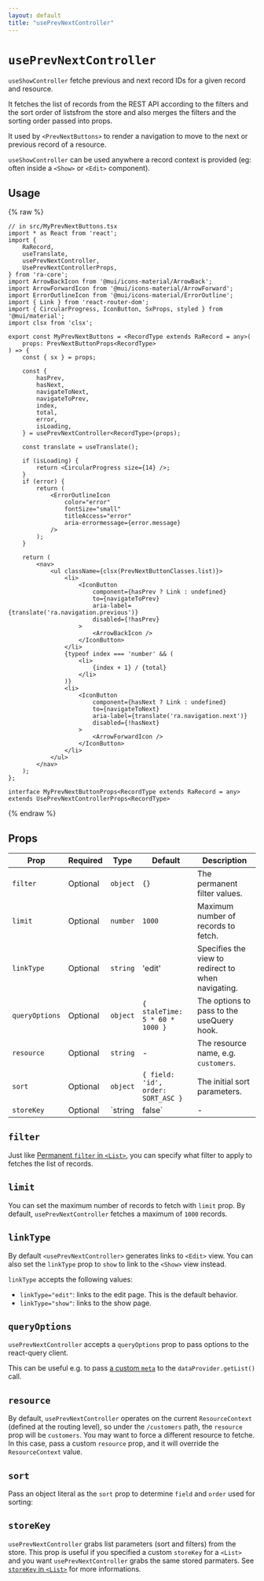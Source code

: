```yaml
---
layout: default
title: "usePrevNextController"
---
```


# `usePrevNextController`

`useShowController` fetche previous and next record IDs for a given record and resource.

It fetches the list of records from the REST API according to the filters and the sort order of listsfrom the store and also merges the filters and the sorting order passed into props.

It used by `<PrevNextButtons>` to render a navigation to move to the next or previous record of a resource.

`useShowController` can be used anywhere a record context is provided (eg: often inside a `<Show>` or `<Edit>` component).

## Usage

{% raw %}
```tsx
// in src/MyPrevNextButtons.tsx
import * as React from 'react';
import {
    RaRecord,
    useTranslate,
    usePrevNextController,
    UsePrevNextControllerProps,
} from 'ra-core';
import ArrowBackIcon from '@mui/icons-material/ArrowBack';
import ArrowForwardIcon from '@mui/icons-material/ArrowForward';
import ErrorOutlineIcon from '@mui/icons-material/ErrorOutline';
import { Link } from 'react-router-dom';
import { CircularProgress, IconButton, SxProps, styled } from '@mui/material';
import clsx from 'clsx';

export const MyPrevNextButtons = <RecordType extends RaRecord = any>(
    props: PrevNextButtonProps<RecordType>
) => {
    const { sx } = props;

    const {
        hasPrev,
        hasNext,
        navigateToNext,
        navigateToPrev,
        index,
        total,
        error,
        isLoading,
    } = usePrevNextController<RecordType>(props);

    const translate = useTranslate();

    if (isLoading) {
        return <CircularProgress size={14} />;
    }
    if (error) {
        return (
            <ErrorOutlineIcon
                color="error"
                fontSize="small"
                titleAccess="error"
                aria-errormessage={error.message}
            />
        );
    }

    return (
        <nav>
            <ul className={clsx(PrevNextButtonClasses.list)}>
                <li>
                    <IconButton
                        component={hasPrev ? Link : undefined}
                        to={navigateToPrev}
                        aria-label={translate('ra.navigation.previous')}
                        disabled={!hasPrev}
                    >
                        <ArrowBackIcon />
                    </IconButton>
                </li>
                {typeof index === 'number' && (
                    <li>
                        {index + 1} / {total}
                    </li>
                )}
                <li>
                    <IconButton
                        component={hasNext ? Link : undefined}
                        to={navigateToNext}
                        aria-label={translate('ra.navigation.next')}
                        disabled={!hasNext}
                    >
                        <ArrowForwardIcon />
                    </IconButton>
                </li>
            </ul>
        </nav>
    );
};

interface MyPrevNextButtonProps<RecordType extends RaRecord = any> extends UsePrevNextControllerProps<RecordType> 
```
{% endraw %}

## Props

| Prop           | Required | Type             | Default                             | Description                                                                                 |
| -------------- | -------- | ---------------- | ----------------------------------- | ------------------------------------------------------------------------------------------- |
| `filter`       | Optional | `object`         | `{}`                                | The permanent filter values.                                                                |
| `limit`        | Optional | `number`         | `1000`                              | Maximum number of records to fetch.                                                         |
| `linkType`     | Optional | `string`         | 'edit'                              | Specifies the view to redirect to when navigating.                                          |
| `queryOptions` | Optional | `object`         | `{ staleTime: 5 * 60 * 1000 }`      | The options to pass to the useQuery hook.                                                   |
| `resource`     | Optional | `string`         | -                                   | The resource name, e.g. `customers`.                                                        |
| `sort`         | Optional | `object`         | `{ field: 'id', order: SORT_ASC } ` | The initial sort parameters.                                                                |
| `storeKey`     | Optional | `string | false` | -                                   | The key to use to match a filter & sort configuration of a `<List>`. Pass false to disable. |

## `filter`

Just like [Permanent `filter` in `<List>`](./List.md#filter-permanent-filter), you can specify what filter to apply to fetches the list of records.

## `limit`

You can set the maximum number of records to fetch with `limit` prop. By default, `usePrevNextController` fetches a maximum of `1000` records.

## `linkType`

By default `<usePrevNextController>` generates links to `<Edit>` view. You can also set the `linkType` prop to `show` to link to the `<Show>` view instead.

`linkType` accepts the following values:

* `linkType="edit"`: links to the edit page. This is the default behavior.
* `linkType="show"`: links to the show page.

## `queryOptions`

`usePrevNextController` accepts a `queryOptions` prop to pass options to the react-query client. 

This can be useful e.g. to pass [a custom `meta`](./Actions.md#meta-parameter) to the `dataProvider.getList()` call.

## `resource`

By default, `usePrevNextController` operates on the current `ResourceContext` (defined at the routing level), so under the `/customers` path, the `resource` prop will be `customers`. You may want to force a different resource to fetche. In this case, pass a custom `resource` prop, and it will override the `ResourceContext` value.

## `sort`

Pass an object literal as the `sort` prop to determine `field` and `order` used for sorting:

## `storeKey`

`usePrevNextController` grabs list parameters (sort and filters) from the store.
This prop is useful if you specified a custom `storeKey` for a `<List>` and you want `usePrevNextController` grabs the same stored parmaters.
See [`storeKey` in `<List>`](./List.md#storekey) for more informations. 